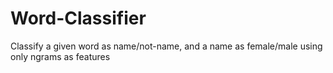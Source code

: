 # Word-Classifier

Classify a given word as name/not-name, and a name as female/male using only ngrams as features
